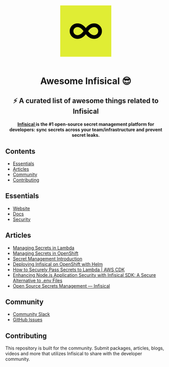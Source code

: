 <p align="center">
  <br>
  <img width="160" src="./infisical-logo.png" alt="logo of awesome-infisical repository">
  <br>
  <br>
</p>
<h1 align='center'>
  Awesome Infisical 😎
</h1>

<h2 align='center'>
  ⚡️ A curated list of awesome things related to Infisical
</h2>


<h4 align='center'> <a href="https://infisical.com"> Infisical </a> is the #1 open-source secret management platform for developers: sync secrets across your team/infrastructure and prevent secret leaks.</h4>


## Contents

- [Essentials](#essentials)
- [Articles](#articles)
- [Community](#community)
- [Contributing](#contributing)


## Essentials

- [Website](https://infisical.com?ref=awesome-github)
- [Docs](https://infisical.com/docs?ref=awesome-github)
- [Security](https://infisical.com/docs/internals/overview)


## Articles

- [Managing Secrets in Lambda](https://medium.com/@sabaniflorian/how-to-securely-pass-secrets-to-lambda-aws-cdk-186599049262)
- [Managing Secrets in OpenShift](https://xphyr.net/post/infisical_ocp/)
- [Secret Management Introduction](https://hansdev.kr/tech/infisical-introduction/)
- [Deploying Infisical on OpenShift with Helm](https://xphyr.net/post/running_infisical_app_on_ocp/)
- [How to Securely Pass Secrets to Lambda | AWS CDK](https://levelup.gitconnected.com/how-to-securely-pass-secrets-to-lambda-aws-cdk-186599049262)
- [Enhancing Node.js Application Security with Infisical SDK: A Secure Alternative to .env Files](https://www.linkedin.com/pulse/enhancing-nodejs-application-security-infisical-sdk-secure-shanu%3FtrackingId=7P0f5z5STQmvnQDoXPXYgw%253D%253D/)
- [Open Source Secrets Management — Infisical](https://medium.com/sourcescribes/infisical-what-it-does-bc30e1288338)


## Community

- [Community Slack](https://infisical.com/slack)
- [GitHub Issues](https://github.com/Infisical/infisical/issues)

## Contributing

This repository is built for the community. Submit packages, articles, blogs, videos and more that utilizes Infisical to share with the developer community. 
